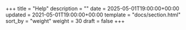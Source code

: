 +++
title = "Help"
description = ""
date = 2025-05-01T19:00:00+00:00
updated = 2021-05-01T19:00:00+00:00
template = "docs/section.html"
sort_by = "weight"
weight = 30
draft = false
+++

